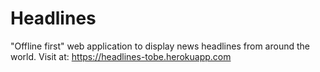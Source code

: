 ﻿# Headlines

"Offline first" web application to display news headlines from around the world. Visit at: https://headlines-tobe.herokuapp.com


